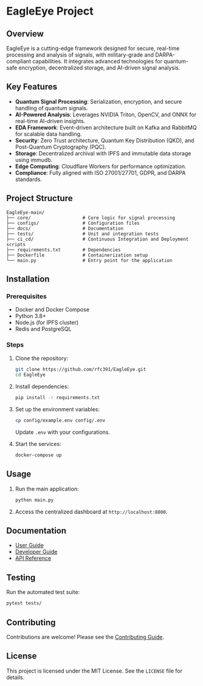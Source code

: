 
# EagleEye Project

## Overview

EagleEye is a cutting-edge framework designed for secure, real-time processing and analysis of signals, with military-grade and DARPA-compliant capabilities. 
It integrates advanced technologies for quantum-safe encryption, decentralized storage, and AI-driven signal analysis.

## Key Features

- **Quantum Signal Processing**: Serialization, encryption, and secure handling of quantum signals.
- **AI-Powered Analysis**: Leverages NVIDIA Triton, OpenCV, and ONNX for real-time AI-driven insights.
- **EDA Framework**: Event-driven architecture built on Kafka and RabbitMQ for scalable data handling.
- **Security**: Zero Trust architecture, Quantum Key Distribution (QKD), and Post-Quantum Cryptography (PQC).
- **Storage**: Decentralized archival with IPFS and immutable data storage using immudb.
- **Edge Computing**: Cloudflare Workers for performance optimization.
- **Compliance**: Fully aligned with ISO 27001/27701, GDPR, and DARPA standards.

## Project Structure

```
EagleEye-main/
├── core/                   # Core logic for signal processing
├── configs/                # Configuration files
├── docs/                   # Documentation
├── tests/                  # Unit and integration tests
├── ci_cd/                  # Continuous Integration and Deployment scripts
├── requirements.txt        # Dependencies
├── Dockerfile              # Containerization setup
└── main.py                 # Entry point for the application
```

## Installation

### Prerequisites

- Docker and Docker Compose
- Python 3.8+
- Node.js (for IPFS cluster)
- Redis and PostgreSQL

### Steps

1. Clone the repository:
    ```bash
    git clone https://github.com/rfc391/EagleEye.git
    cd EagleEye
    ```
2. Install dependencies:
    ```bash
    pip install -r requirements.txt
    ```
3. Set up the environment variables:
    ```bash
    cp config/example.env config/.env
    ```
    Update `.env` with your configurations.

4. Start the services:
    ```bash
    docker-compose up
    ```

## Usage

1. Run the main application:
    ```bash
    python main.py
    ```
2. Access the centralized dashboard at `http://localhost:8000`.

## Documentation

- [User Guide](docs/user_guide.md)
- [Developer Guide](docs/developer_guide.md)
- [API Reference](docs/api_reference.md)

## Testing

Run the automated test suite:
```bash
pytest tests/
```

## Contributing

Contributions are welcome! Please see the [Contributing Guide](docs/contributing.md).

## License

This project is licensed under the MIT License. See the `LICENSE` file for details.

